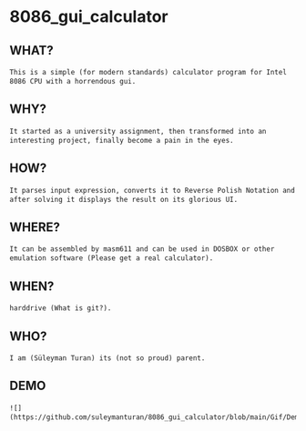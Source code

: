 # 8086_gui_calculator

## WHAT?
    This is a simple (for modern standards) calculator program for Intel 8086 CPU with a horrendous gui.
## WHY?
    It started as a university assignment, then transformed into an interesting project, finally become a pain in the eyes.
## HOW?
    It parses input expression, converts it to Reverse Polish Notation and after solving it displays the result on its glorious UI.
## WHERE?
    It can be assembled by masm611 and can be used in DOSBOX or other emulation software (Please get a real calculator).
## WHEN?
    harddrive (What is git?).
## WHO?
    I am (Süleyman Turan) its (not so proud) parent.
## DEMO

    ![](https://github.com/suleymanturan/8086_gui_calculator/blob/main/Gif/Demo.gif)

